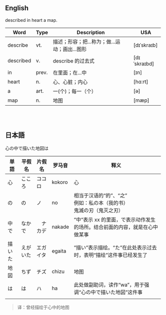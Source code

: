 ## English

described in heart a map.

| Word      | Type  | Description                                   | USA          |
| --------- | ----- | --------------------------------------------- | ------------ |
| describe  | vt.   | 描述；形容；把...称为；做...运动；画出...图形 | [dɪˈskraɪb]  |
| described | v.    | describe 的过去式                             | [dɪˈskraɪbd] |
| in        | prev. | 在里面；在...中                               | [ɪn]         |
| heart     | n.    | 心、心脏；内心                                | [hɑːrt]      |
| a         | art.  | 一(个)；每一（个）                            | [ə]          |
| map       | n.    | 地图                                          | [mæp]        |

<br>
<br>

## 日本語

心の中で描いた地図は

| 単語   | 平假名   | 片假名   | 罗马音 | 释义                                                                        |
| ------ | -------- | -------- | ------ | --------------------------------------------------------------------------- |
| 心     | こころ   | ココロ   | kokoro | 心                                                                          |
| の     | の       | ノ       | no     | 相当于汉语的“的”、“之”</br>例如：私の本（我的书）</br> 鬼滅の刃（鬼灭之刃） |
| 中で   | なかで   | 　ナカデ | nakade | ”中”表示 xx 的里面，で表示动作发生的场所。结合前面的内容，就是在心中做某事  |
| 描いた | えがいた | エガイタ | egaita | ”描い”表示描绘。“た”在此处表示过去时，表明“描绘”这件事已经发生了            |
| 地図   | ちず     | チズ     | chizu  | 地图                                                                        |
| は     | は       | ハ       | ha     | 此处做副助词，读作“wa”，用于强调“心の中で描いた地図”这件事                  |
|        |

> 译：曾经描绘于心中的地图
